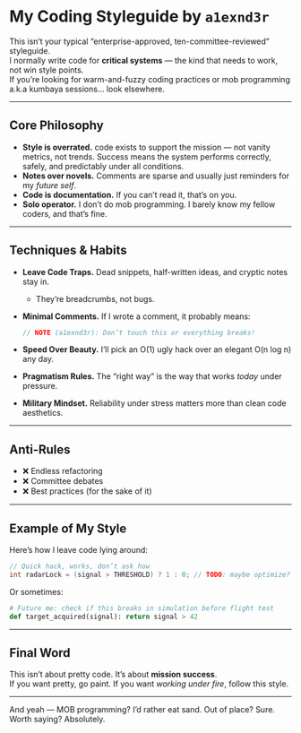 # My Coding Styleguide by `a1exnd3r`

This isn’t your typical “enterprise-approved, ten-committee-reviewed” styleguide.  
I normally write code for **critical systems** — the kind that needs to work, not win style points.  
If you’re looking for warm-and-fuzzy coding practices or mob programming a.k.a kumbaya sessions… look elsewhere.  

---

## Core Philosophy
- **Style is overrated.** code exists to support the mission — not vanity metrics, not trends. Success means the system performs correctly, safely, and predictably under all conditions.
- **Notes over novels.** Comments are sparse and usually just reminders for my *future self*.  
- **Code is documentation.** If you can’t read it, that’s on you.  
- **Solo operator.** I don’t do mob programming. I barely know my fellow coders, and that’s fine.  

---

## Techniques & Habits

- **Leave Code Traps.** Dead snippets, half-written ideas, and cryptic notes stay in.  
  - They’re breadcrumbs, not bugs.  

- **Minimal Comments.** If I wrote a comment, it probably means:  
  ```java
  // NOTE (a1exnd3r): Don’t touch this or everything breaks!
  ```

- **Speed Over Beauty.** I’ll pick an O(1) ugly hack over an elegant O(n log n) any day.  

- **Pragmatism Rules.** The “right way” is the way that works *today* under pressure.  

- **Military Mindset.** Reliability under stress matters more than clean code aesthetics.  

---

## Anti-Rules

- ❌ Endless refactoring  
- ❌ Committee debates  
- ❌ Best practices (for the sake of it)  

---

## Example of My Style

Here’s how I leave code lying around:

```c
// Quick hack, works, don’t ask how
int radarLock = (signal > THRESHOLD) ? 1 : 0; // TODO: maybe optimize?
```

Or sometimes:

```python
# Future me: check if this breaks in simulation before flight test
def target_acquired(signal): return signal > 42
```

---

## Final Word

This isn’t about pretty code. It’s about **mission success**.  
If you want pretty, go paint. If you want *working under fire*, follow this style.  

---

And yeah — MOB programming? I’d rather eat sand. Out of place? Sure. Worth saying? Absolutely.
